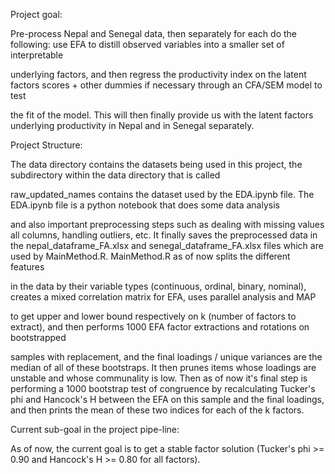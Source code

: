 Project goal:

Pre-process Nepal and Senegal data, then separately for each do the following: use EFA to distill observed variables into a smaller set of interpretable

underlying factors, and then regress the productivity index on the latent factors scores + other dummies if necessary through an CFA/SEM model to test

the fit of the model. This will then finally provide us with the latent factors underlying productivity in Nepal and in Senegal separately.



Project Structure:

The data directory contains the datasets being used in this project, the subdirectory within the data directory that is called

raw\_updated\_names contains the dataset used by the EDA.ipynb file. The EDA.ipynb file is a python notebook that does some data analysis

and also important preprocessing steps such as dealing with missing values all columns, handling outliers, etc. It finally saves the preprocessed data in the nepal\_dataframe\_FA.xlsx and senegal\_dataframe\_FA.xlsx files which are used by MainMethod.R. MainMethod.R as of now splits the different features

in the data by their variable types (continuous, ordinal, binary, nominal), creates a mixed correlation matrix for EFA, uses parallel analysis and MAP

to get upper and lower bound respectively on k (number of factors to extract), and then performs 1000 EFA factor extractions and rotations on bootstrapped

samples with replacement, and the final loadings / unique variances are the median of all of these bootstraps. It then prunes items whose loadings are unstable and whose communality is low. Then as of now it's final step is performing a 1000 bootstrap test of congruence by recalculating Tucker's phi and Hancock's H between the EFA on this sample and the final loadings, and then prints the mean of these two indices for each of the k factors.



Current sub-goal in the project pipe-line:

As of now, the current goal is to get a stable factor solution (Tucker's phi >= 0.90 and Hancock's H >= 0.80 for all factors).

